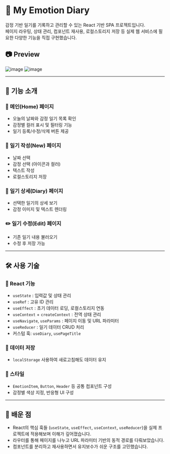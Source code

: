 # 📝 My Emotion Diary

감정 기반 일기를 기록하고 관리할 수 있는 React 기반 SPA 프로젝트입니다.  
페이지 라우팅, 상태 관리, 컴포넌트 재사용, 로컬스토리지 저장 등 실제 웹 서비스에 필요한 다양한 기능을 직접 구현했습니다.

## 📷 Preview
![image](https://github.com/user-attachments/assets/3ddeed1d-4cdf-4d7a-97fa-c3e95d2a4520)
![image](https://github.com/user-attachments/assets/3582b98c-27d9-4580-8c25-f62c1c3e8378)


---

## 📁 기능 소개

### 📆 메인(Home) 페이지
- 오늘의 날짜와 감정 일기 목록 확인
- 감정별 컬러 표시 및 필터링 기능
- 일기 등록/수정/삭제 버튼 제공

### 📝 일기 작성(New) 페이지
- 날짜 선택
- 감정 선택 (아이콘과 컬러)
- 텍스트 작성
- 로컬스토리지 저장

### 📖 일기 상세(Diary) 페이지
- 선택한 일기의 상세 보기
- 감정 이미지 및 텍스트 렌더링

### ✏️ 일기 수정(Edit) 페이지
- 기존 일기 내용 불러오기
- 수정 후 저장 가능

---

## 🛠 사용 기술

### 📌 React 기능
- `useState` : 입력값 및 상태 관리
- `useRef` : 고유 ID 관리
- `useEffect` : 초기 데이터 로딩, 로컬스토리지 연동
- `useContext` + `createContext` : 전역 상태 관리
- `useNavigate`, `useParams` : 페이지 이동 및 URL 파라미터
- `useReducer` : 일기 데이터 CRUD 처리
- 커스텀 훅: `useDiary`, `usePageTitle`

### 💾 데이터 저장
- `localStorage` 사용하여 새로고침해도 데이터 유지

### 🎨 스타일
- `EmotionItem`, `Button`, `Header` 등 공통 컴포넌트 구성
- 감정별 색상 지정, 반응형 UI 구성

---

## 🧠 배운 점

- React의 핵심 훅들 (`useState`, `useEffect`, `useContext`, `useReducer`)을 실제 프로젝트에 적용해보며 이해가 깊어졌습니다.
- 라우터를 통해 페이지를 나누고 URL 파라미터 기반의 동적 경로를 다뤄보았습니다.
- 컴포넌트를 분리하고 재사용하면서 유지보수가 쉬운 구조를 고민했습니다.
